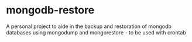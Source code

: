 # mongodb-restore
A personal project to aide in the backup and restoration of mongodb databases using mongodump and mongorestore - to be used with crontab
